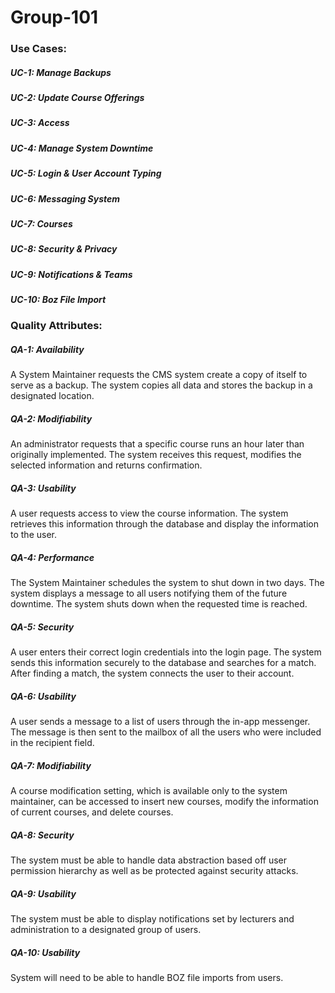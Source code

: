 # Group-101  

### Use Cases:  

##### UC-1: Manage Backups  

##### UC-2: Update Course Offerings  

##### UC-3: Access  

##### UC-4: Manage System Downtime  

##### UC-5: Login & User Account Typing  

##### UC-6: Messaging System  

##### UC-7: Courses  

##### UC-8: Security & Privacy  

##### UC-9: Notifications & Teams  

##### UC-10: Boz File Import   

### Quality Attributes:

##### QA-1: Availability  
A System Maintainer requests the CMS system create a copy of itself to serve as a backup. The system copies all data and stores the backup in a designated location.  

##### QA-2: Modifiability  
An administrator requests that a specific course runs an hour later than originally implemented. The system receives this request, modifies the selected information and returns confirmation.  

##### QA-3: Usability  
A user requests access to view the course information. The system retrieves this information through the database and display the information to the user.  

##### QA-4: Performance  
The System Maintainer schedules the system to shut down in two days. The system displays a message to all users notifying them of the future downtime. The system shuts down when the requested time is reached.  

##### QA-5: Security  
A user enters their correct login credentials into the login page. The system sends this information securely to the database and searches for a match. After finding a match, the system connects the user to their account.  

##### QA-6: Usability  
A user sends a message to a list of users through the in-app messenger. The message is then sent to the mailbox of all the users who were included in the recipient field.  

##### QA-7: Modifiability  
A course modification setting, which is available only to the system maintainer, can be accessed to insert new courses, modify the information of current courses, and delete courses.  

##### QA-8: Security  
The system must be able to handle data abstraction based off user permission hierarchy as well as be protected against security attacks.  

##### QA-9: Usability  
The system must be able to display notifications set by lecturers and administration to a designated group of users.  

##### QA-10: Usability  
System will need to be able to handle BOZ file imports from users.  
